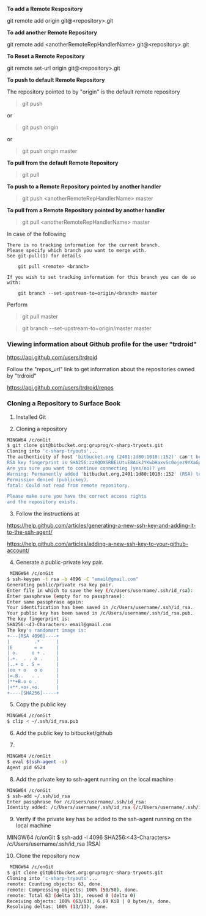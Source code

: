 **To add a Remote Respository**

git remote add origin git@\<repository\>.git

**To add another Remote Repository**

git remote add \<anotherRemoteRepHandlerName\> git@\<repository\>.git

**To Reset a Remote Repository**

git remote set-url origin git@\<repository\>.git

**To push to default Remote Repository**

The repository pointed to by "origin" is the default remote repository

> git push

or

> git push origin 

or 

> git push origin master

**To pull from the default Remote Repository**

> git pull

**To push to a Remote Repository pointed by another handler**

> git push \<anotherRemoteRepHandlerName\> master

**To pull from a Remote Repository pointed by another handler**

> git pull \<anotherRemoteRepHandlerName\> master

In case of the following

```
There is no tracking information for the current branch.
Please specify which branch you want to merge with.
See git-pull(1) for details

    git pull <remote> <branch>

If you wish to set tracking information for this branch you can do so with:

    git branch --set-upstream-to=origin/<branch> master
```

Perform 

> git pull <remote> master

> git branch --set-upstream-to=origin/master master

### Viewing information about Github profile for the user "trdroid"

<https://api.github.com/users/trdroid>

Follow the "repos_url" link to get information about the repositories owned by "trdroid"

<https://api.github.com/users/trdroid/repos>


### Cloning a Repository to Surface Book

1) Installed Git

2) Cloning a repository

```sh
MINGW64 /c/onGit
$ git clone git@bitbucket.org:gruprog/c-sharp-tryouts.git
Cloning into 'c-sharp-tryouts'...
The authenticity of host 'bitbucket.org (2401:1d80:1010::152)' can't be established.
RSA key fingerprint is SHA256:zzXQOXSRBEiUtuE8AikJYKwbHaxvSc0ojez9YXaGp1A.
Are you sure you want to continue connecting (yes/no)? yes
Warning: Permanently added 'bitbucket.org,2401:1d80:1010::152' (RSA) to the list of known hosts.
Permission denied (publickey).
fatal: Could not read from remote repository.

Please make sure you have the correct access rights
and the repository exists.
```

3) Follow the instructions at 

https://help.github.com/articles/generating-a-new-ssh-key-and-adding-it-to-the-ssh-agent/

https://help.github.com/articles/adding-a-new-ssh-key-to-your-github-account/

4) Generate a public-private key pair.

```sh
 MINGW64 /c/onGit
$ ssh-keygen -t rsa -b 4096 -C "email@gmail.com"
Generating public/private rsa key pair.
Enter file in which to save the key (/c/Users/username/.ssh/id_rsa):
Enter passphrase (empty for no passphrase):
Enter same passphrase again:
Your identification has been saved in /c/Users/username/.ssh/id_rsa.
Your public key has been saved in /c/Users/username/.ssh/id_rsa.pub.
The key fingerprint is:
SHA256:<43-Characters> email@gmail.com
The key's randomart image is:
+---[RSA 4096]----+
|         .*      |
|E        = =     |
| o.     o + .    |
|.+.  . . o .     |
|..+ o . S =      |
|oo + o   o o     |
|=.B..   . .      |
|**+B.o o .       |
|+**.+o+.+o.      |
+----[SHA256]-----+
```

5) Copy the public key 

```sh
MINGW64 /c/onGit
$ clip < ~/.ssh/id_rsa.pub
```

6) Add the public key to bitbucket/github

7) 

```sh
MINGW64 /c/onGit
$ eval $(ssh-agent -s)
Agent pid 6524
```

8) Add the private key to ssh-agent running on the local machine

```sh
MINGW64 /c/onGit
$ ssh-add ~/.ssh/id_rsa
Enter passphrase for /c/Users/username/.ssh/id_rsa:
Identity added: /c/Users/username/.ssh/id_rsa (/c/Users/username/.ssh/id_rsa)
```

9) Verify if the private key has be added to the ssh-agent running on the local machine

MINGW64 /c/onGit
$ ssh-add -l
4096 SHA256:<43-Characters> /c/Users/username/.ssh/id_rsa (RSA)

10) Clone the repository now

```sh
 MINGW64 /c/onGit
$ git clone git@bitbucket.org:gruprog/c-sharp-tryouts.git
Cloning into 'c-sharp-tryouts'...
remote: Counting objects: 63, done.
remote: Compressing objects: 100% (50/50), done.
remote: Total 63 (delta 13), reused 0 (delta 0)
Receiving objects: 100% (63/63), 6.69 KiB | 0 bytes/s, done.
Resolving deltas: 100% (13/13), done.
```
